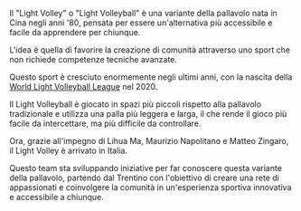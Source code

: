 Il "Light Volley" o "Light Volleyball" è una variante della pallavolo nata in Cina negli anni '80, pensata per essere un'alternativa più accessibile e facile da apprendere per chiunque.

L'idea è quella di favorire la creazione di comunità attraverso uno sport che non richiede competenze tecniche avanzate.

Questo sport è cresciuto enormemente negli ultimi anni, con la nascita della [World Light Volleyball League](https://www.wlvl.org/) nel 2020. 

Il Light Volleyball è giocato in spazi più piccoli rispetto alla pallavolo tradizionale e utilizza una palla più leggera e larga, il che rende il gioco più facile da intercettare, ma più  difficile da controllare. 

Ora, grazie all'impegno di Lihua Ma, Maurizio Napolitano e Matteo Zingaro, il Light Volley è arrivato in Italia. 

Questo team sta sviluppando iniziative per far conoscere questa variante della pallavolo, partendo dal Trentino con l'obiettivo di creare una rete di appassionati e coinvolgere la comunità in un'esperienza sportiva innovativa e accessibile a chiunque.